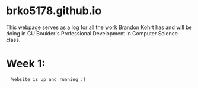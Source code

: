 # brko5178.github.io

This webpage serves as a log for all the work Brandon Kohrt has and will be doing in CU Boulder's Professional Development in Computer Science class.

# Week 1:
      Website is up and running :)
